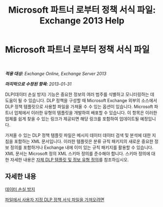 ﻿---
title: 'Microsoft 파트너 로부터 정책 서식 파일: Exchange 2013 Help'
TOCTitle: Microsoft 파트너 로부터 정책 서식 파일
ms:assetid: 0f95336e-b3ef-4041-9604-adf7b0b335fe
ms:mtpsurl: https://technet.microsoft.com/ko-kr/library/JJ619284(v=EXCHG.150)
ms:contentKeyID: 50482487
ms.date: 05/22/2018
mtps_version: v=EXCHG.150
ms.translationtype: MT
---

# Microsoft 파트너 로부터 정책 서식 파일

 

_**적용 대상:** Exchange Online, Exchange Server 2013_

_**마지막으로 수정된 항목:** 2013-01-31_

DLP(데이터 손실 방지) 기능은 중요한 정보의 여러 범주를 식별하고 모니터링하는 데 도움이 될 수 있습니다. DLP 정책을 구성할 때 Microsoft Exchange 외부의 소스에서 DLP 정책 템플릿으로 사용할 파일을 가져올 수 수 있는 옵션이 있습니다. Microsoft 파트너 업체에서 이러한 유형의 템플릿을 개발하여 배포할 수 있습니다. 이 항목은 이러한 업체를 쉽게 찾을 수 있는 링크가 제공되면 해당 링크를 포함하여 업데이트될 예정입니다.

가져올 수 있는 DLP 정책 템플릿 파일은 메시지 데이터 데이터 검색 및 분석에 대한 지침을 포함하는 XML 문서입니다. 이러한 템플릿은 분류 규칙 패키지의 새로운 중요한 정보 정의를 포함하거나 Exchange 내에 이미 있는 규칙 패키지를 활용할 수 있습니다. XML 문서는 Microsoft 정의 XML 스키마 정의를 준수해야 합니다. 스키마 정의에 대한 자세한 내용은 [자체 DLP 템플릿 및 정보 유형 정의](define-your-own-dlp-templates-and-information-types-exchange-2013-help.md)를 참조하십시오.

## 자세한 내용

[데이터 손실 방지](https://docs.microsoft.com/ko-kr/exchange/security-and-compliance/data-loss-prevention/data-loss-prevention)

[파일에서 사용자 지정 DLP 정책 서식 파일을 가져오려면](import-a-custom-dlp-policy-template-from-a-file-exchange-2013-help.md)

